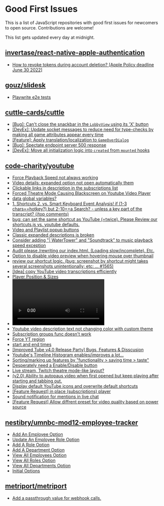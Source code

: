 # Good First Issues

This is a list of JavaScript repositories with good first issues for newcomers to open source. Contributions are welcome!

This list gets updated every day at midnight.

## [invertase/react-native-apple-authentication](https://github.com/invertase/react-native-apple-authentication)

- [How to revoke tokens during account deletion? [Apple Policy deadline June 30 2022]](https://github.com/invertase/react-native-apple-authentication/issues/282)

## [gouz/slidesk](https://github.com/gouz/slidesk)

- [Playwrite e2e tests](https://github.com/gouz/slidesk/issues/58)

## [cuttle-cards/cuttle](https://github.com/cuttle-cards/cuttle)

- [[Bug]: Can't close the snackbar in the `LobbyView` using its 'X' button](https://github.com/cuttle-cards/cuttle/issues/739)
- [[DevEx]: Update socket messages to reduce need for type-checks by making all game attributes appear every time](https://github.com/cuttle-cards/cuttle/issues/621)
- [[Feature]: Apply translation/localization to `GameOverDialog`](https://github.com/cuttle-cards/cuttle/issues/631)
- [[Bug]: Spectate endpoint server 500 response](https://github.com/cuttle-cards/cuttle/issues/503)
- [[DevEx]: Move all initialization logic into `created` from `mounted` hooks](https://github.com/cuttle-cards/cuttle/issues/190)

## [code-charity/youtube](https://github.com/code-charity/youtube)

- [Force Playback Speed not always working](https://github.com/code-charity/youtube/issues/1760)
- [Video details: expanded option not open automatically them](https://github.com/code-charity/youtube/issues/1814)
- [Clickable links in description in the subscriptions list](https://github.com/code-charity/youtube/issues/48)
- [Forced Theatre Mode Causing Blackscreen on Youtube Video Player](https://github.com/code-charity/youtube/issues/1816)
- [<meta> data  global variables?](https://github.com/code-charity/youtube/issues/1763)
- [1. Shortcuts 2. vs. Smart Keyboard Event Analysis! if (1-3 chars==hotkey?) but 2-10==a Search? - unless a key part of the transcript? (/top comments)](https://github.com/code-charity/youtube/issues/1565)
- [bug: can set the same shortcut as YouTube (=twice). Please Review our shortcuts.js vs. youtube defaults.](https://github.com/code-charity/youtube/issues/1815)
- [Video and Playlist popup buttons](https://github.com/code-charity/youtube/issues/1805)
- [Classic expanded descriptions is broken ](https://github.com/code-charity/youtube/issues/1802)
- [Consider adding "| WaterTower" and "Soundtrack" to music playback speed exception](https://github.com/code-charity/youtube/issues/1776)
- [Audit please /rewriting our index.html. (Loading slow/incomplete). Etc.](https://github.com/code-charity/youtube/issues/1803)
- [Option to disable video preview when hovering mouse over thumbnail](https://github.com/code-charity/youtube/issues/1785)
- [review our shortcut logic. (bug: screenshot by shortcut might takes several screenshots unintentionally;  etc: ...  #1565)](https://github.com/code-charity/youtube/issues/1770)
- [[Idea] copy YouTube video transcriptions efficiently](https://github.com/code-charity/youtube/issues/1761)
- [Player Position   & Sizes](https://github.com/code-charity/youtube/issues/1602)
- [<video> Player buttons to be added</video>](https://github.com/code-charity/youtube/issues/1445)
- [Youtube video description text not changing color with custom theme](https://github.com/code-charity/youtube/issues/1787)
- [Subscription groups func doesn't work](https://github.com/code-charity/youtube/issues/1789)
- [Force YT region](https://github.com/code-charity/youtube/issues/725)
- [start and end times](https://github.com/code-charity/youtube/issues/1521)
- [[Improved Tube v4.0 Release Party] Bugs, Features & Disscusion ](https://github.com/code-charity/youtube/issues/1493)
- [Youtube's Timeline Histogram  enables/improves a lot...](https://github.com/code-charity/youtube/issues/1463)
- [Sorting/marking up features by "functionality > saving time > taste"](https://github.com/code-charity/youtube/issues/1429)
- [Desperately need a Enable/Disable button](https://github.com/code-charity/youtube/issues/151)
- [Live stream, Twitch theatre mode-like layout?](https://github.com/code-charity/youtube/issues/124)
- [(v2.0) Ability to autopaus video when first opened but keep playing after starting and tabbing out.](https://github.com/code-charity/youtube/issues/121)
- [Display default YouTube icons and overwrite default shortcuts](https://github.com/code-charity/youtube/issues/110)
- [[Feature Request] in place (subscriptions) player](https://github.com/code-charity/youtube/issues/109)
- [Sound notification for mentions in live chat](https://github.com/code-charity/youtube/issues/108)
- [[Feature Request] Allow diffrent preset for video quality based on power source](https://github.com/code-charity/youtube/issues/103)

## [nestibry/umnbc-mod12-employee-tracker](https://github.com/nestibry/umnbc-mod12-employee-tracker)

- [Add An Employee Option](https://github.com/nestibry/umnbc-mod12-employee-tracker/issues/7)
- [Update An Employee Role Option](https://github.com/nestibry/umnbc-mod12-employee-tracker/issues/8)
- [Add A Role Option](https://github.com/nestibry/umnbc-mod12-employee-tracker/issues/6)
- [Add A Department Option](https://github.com/nestibry/umnbc-mod12-employee-tracker/issues/5)
- [View All Employees Option](https://github.com/nestibry/umnbc-mod12-employee-tracker/issues/4)
- [View All Roles Option](https://github.com/nestibry/umnbc-mod12-employee-tracker/issues/3)
- [View All Departments Option](https://github.com/nestibry/umnbc-mod12-employee-tracker/issues/2)
- [Initial Options](https://github.com/nestibry/umnbc-mod12-employee-tracker/issues/1)

## [metriport/metriport](https://github.com/metriport/metriport)

- [Add a passthrough value for webhook calls. ](https://github.com/metriport/metriport/issues/1018)

